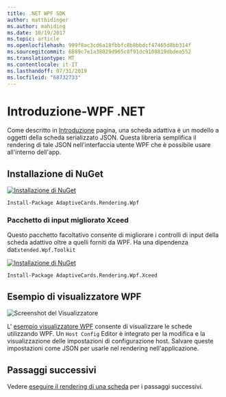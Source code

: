 ```yaml
---
title: .NET WPF SDK
author: matthidinger
ms.author: mahiding
ms.date: 10/19/2017
ms.topic: article
ms.openlocfilehash: 999f8ac3cd6a18fbbfc8b8bbdcf47465d8bb314f
ms.sourcegitcommit: 6889c7e1a38029d965c8f91dc9108819dbdea552
ms.translationtype: MT
ms.contentlocale: it-IT
ms.lasthandoff: 07/31/2019
ms.locfileid: "68732733"
---
```

# <a name="getting-started---net-wpf"></a>Introduzione-WPF .NET

Come descritto in [Introduzione](../../../authoring-cards/getting-started.md) pagina, una scheda adattiva è un modello a oggetti della scheda serializzato JSON. Questa libreria semplifica il rendering di tale JSON nell'interfaccia utente WPF che è possibile usare all'interno dell'app.

## <a name="nuget-install"></a>Installazione di NuGet

[![Installazione di NuGet](https://img.shields.io/nuget/vpre/AdaptiveCards.Rendering.Wpf.svg)](https://www.nuget.org/packages/AdaptiveCards.Rendering.Wpf)

```console
Install-Package AdaptiveCards.Rendering.Wpf
```

### <a name="xceed-enhanced-input-package"></a>Pacchetto di input migliorato Xceed

Questo pacchetto facoltativo consente di migliorare i controlli di input della scheda adattivo oltre a quelli forniti da WPF. Ha una dipendenza da`Extended.Wpf.Toolkit`

[![Installazione di NuGet](https://img.shields.io/nuget/vpre/AdaptiveCards.Rendering.Wpf.Xceed.svg)](https://www.nuget.org/packages/AdaptiveCards.Rendering.Wpf.Xceed)

```console
Install-Package AdaptiveCards.Rendering.Wpf.Xceed
```

## <a name="wpf-visualizer-sample"></a>Esempio di visualizzatore WPF

![Screenshot del Visualizzatore](../../../resources/media/tools/wpfvisualizer.png)

L' [esempio visualizzatore WPF](https://github.com/Microsoft/AdaptiveCards/tree/master/source/dotnet/Samples/WPFVisualizer) consente di visualizzare le schede utilizzando WPF.  Un `Host Config` Editor è integrato per la modifica e la visualizzazione delle impostazioni di configurazione host. Salvare queste impostazioni come JSON per usarle nel rendering nell'applicazione.

## <a name="next-steps"></a>Passaggi successivi

Vedere [eseguire il rendering di una scheda](render-a-card.md) per i passaggi successivi.
